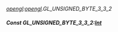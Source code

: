 _[opengl](../../modules/opengl/opengl-module.md):[opengl](../../modules/opengl/opengl-module.md).GL\_UNSIGNED\_BYTE\_3\_3\_2_
##### Const GL\_UNSIGNED\_BYTE\_3\_3\_2:[Int](../../modules/wonkey/wonkey-types-int.md)
